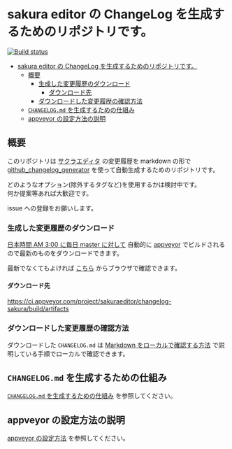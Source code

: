 # sakura editor の ChangeLog を生成するためのリポジトリです。

[![Build status](https://ci.appveyor.com/api/projects/status/9lapqyq8h7ak1otj/branch/master?svg=true)](https://ci.appveyor.com/project/sakuraeditor/changelog-sakura/branch/master)

<!-- TOC -->

- [sakura editor の ChangeLog を生成するためのリポジトリです。](#sakura-editor-の-changelog-を生成するためのリポジトリです)
    - [概要](#概要)
        - [生成した変更履歴のダウンロード](#生成した変更履歴のダウンロード)
            - [ダウンロード先](#ダウンロード先)
        - [ダウンロードした変更履歴の確認方法](#ダウンロードした変更履歴の確認方法)
    - [`CHANGELOG.md` を生成するための仕組み](#changelogmd-を生成するための仕組み)
    - [appveyor の設定方法の説明](#appveyor-の設定方法の説明)

<!-- /TOC -->

## 概要

このリポジトリは [サクラエディタ](https://github.com/sakura-editor/sakura) の変更履歴を markdown の形で [github_changelog_generator](https://github.com/github-changelog-generator/github-changelog-generator) を使って自動生成するためのリポジトリです。

どのようなオプション(除外するタグなど)を使用するかは検討中です。  
何か提案等あれば大歓迎です。

issue への登録をお願いします。

### 生成した変更履歴のダウンロード

[日本時間 AM 3:00 に毎日 master に対して](https://github.com/sakura-editor/changelog-sakura/issues/6
) 自動的に [appveyor](https://ci.appveyor.com/project/sakuraeditor/changelog-sakura) でビルドされるので最新のものをダウンロードできます。

最新でなくてもよければ [こちら](https://github.com/sakura-editor/sakura/wiki/CHANGELOG.md%E3%82%B9%E3%83%8A%E3%83%83%E3%83%97%E3%82%B7%E3%83%A7%E3%83%83%E3%83%88) からブラウザで確認できます。

#### ダウンロード先

https://ci.appveyor.com/project/sakuraeditor/changelog-sakura/build/artifacts 

### ダウンロードした変更履歴の確認方法

ダウンロードした `CHANGELOG.md` は
[Markdown をローカルで確認する方法](https://github.com/sakura-editor/sakura/wiki/markdown-%E3%82%92%E3%83%AD%E3%83%BC%E3%82%AB%E3%83%AB%E3%81%A7%E7%A2%BA%E8%AA%8D%E3%81%99%E3%82%8B%E6%96%B9%E6%B3%95)
で説明している手順でローカルで確認できます。 

## `CHANGELOG.md` を生成するための仕組み

[`CHANGELOG.md` を生成するための仕組み](Structure.md) を参照してください。


## appveyor の設定方法の説明

[appveyor の設定方法](appveyor.md) を参照してください。
